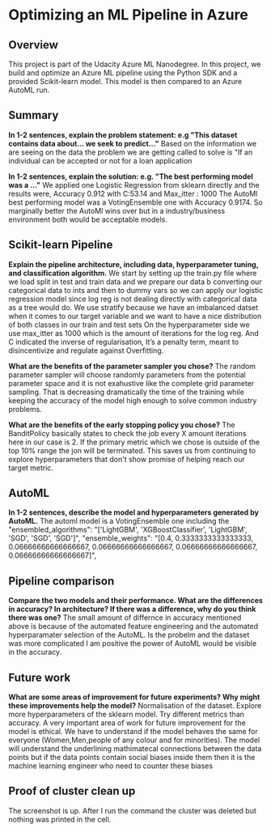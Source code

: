 # Optimizing an ML Pipeline in Azure

## Overview
This project is part of the Udacity Azure ML Nanodegree.
In this project, we build and optimize an Azure ML pipeline using the Python SDK and a provided Scikit-learn model.
This model is then compared to an Azure AutoML run.

## Summary
**In 1-2 sentences, explain the problem statement: e.g "This dataset contains data about... we seek to predict..."**
Based on the information we are seeing on the data the problem we are getting called to solve is "If an individual
can be accepted or not for a loan application

**In 1-2 sentences, explain the solution: e.g. "The best performing model was a ..."**
We applied one Logistic Regression from sklearn directly 
and the results were, Accuracy 0.912 with C:53.14 and Max_itter : 1000
The AutoMl best performing model was a VotingEnsemble one
with Accuracy 0.9174. So marginally better the AutoMl wins over but in a industry/business environment both would be acceptable models.


## Scikit-learn Pipeline
**Explain the pipeline architecture, including data, hyperparameter tuning, and classification algorithm.**
We start by setting up the train.py file where we load split in test and train data and we prepare our data b converting our categorical data to ints and then to dummy vars so we can apply our logistic regression model since log reg is not dealing directly with categorical data as a tree would do.
We use stratify because we have an imbalanced datset when it comes to our target variable and we want to have a nice
distribution of both classes in our train and test sets
On the hyperparameter side we use max_itter as 1000 which is the amount of iterations for the log reg. And C indicated the inverse of regularisation, It’s a penalty term, meant to disincentivize and regulate against Overfitting.


**What are the benefits of the parameter sampler you chose?**
The random parameter sampler will choose randomly parameters from the potential parameter space and it is not exahustive like the complete grid parameter sampling.
That is decreasing dramatically the time of the training while keeping the accuracy of the model high enough to solve common industry problems.


**What are the benefits of the early stopping policy you chose?**
The BanditPolicy basically states to check the job every X amount iterations here in our case is 2. If the primary metric which we chose is outside of the top 10% range the jon will be terminated. This saves us from continuing to explore hyperparameters that don't show promise of helping reach our target metric.


## AutoML
**In 1-2 sentences, describe the model and hyperparameters generated by AutoML.**
The automl model is a VotingEnsemble one including the        "ensembled_algorithms": "['LightGBM', 'XGBoostClassifier', 'LightGBM', 'SGD', 'SGD', 'SGD']",
        "ensemble_weights": "[0.4, 0.3333333333333333, 0.06666666666666667, 0.06666666666666667, 0.06666666666666667, 0.06666666666666667]",



## Pipeline comparison
**Compare the two models and their performance. What are the differences in accuracy? In architecture? If there was a difference, why do you think there was one?**
The small amount of differnce in accuracy mentioned above is because of the automated feature engineering and the automated hyperparamater selection of the AutoML. Is the probelm and the dataset was more complicated I am positive the power of AutoML would be visible in the accuracy.



## Future work
**What are some areas of improvement for future experiments? Why might these improvements help the model?**
Normalisation of the dataset.
Explore more hyperparameters of the sklearn model.
Try different metrics than accuracy.
A very important area of work for future improvement for the model is ethical. We have to understand if the model
behaves the same for everyone (Women,Men,people of any colour and for minorities). The model will understand the underlining mathimatecal
connections between the data points but if the data points contain social biases inside them then it is the machine learning engineer
who need to counter these biases


## Proof of cluster clean up
The screenshot is up. After I run the command the cluster was deleted but nothing was printed in the cell.